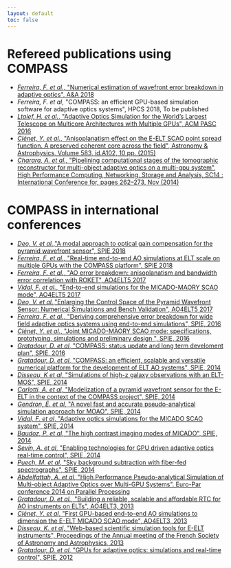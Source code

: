 ```yaml
---
layout: default
toc: false
---
```


# Refereed publications using COMPASS

- [*Ferreira, F. et al.*, "Numerical estimation of wavefront error breakdown in adaptive optics", A&A 2018](https://doi.org/10.1051/0004-6361/201832579)
- *Ferreira, F. et al*, "COMPASS: an efficient GPU-based simulation software for adaptive optics systems", HPCS 2018, To be published
- [*Ltaief, H. et al.*, "Adaptive Optics Simulation for the World’s Largest Telescope on Multicore Architectures with Multiple GPUs", ACM PASC 2016](https://dl.acm.org/citation.cfm?id=2929920)
- [*Clénet, Y. et al.*, "Anisoplanatism effect on the E-ELT SCAO point spread function. A preserved coherent core across the field", Astronomy & Astrophysics, Volume 583, id.A102, 10 pp. (2015)](https://www.aanda.org/articles/aa/abs/2015/11/aa25469-14/aa25469-14.html)
- [*Charara, A. et al.*, "Pipelining computational stages of the tomographic reconstructor for multi-object adaptive optics on a multi-gpu system", High Performance Computing, Networking, Storage and Analysis, SC14 : International Conference for, pages 262–273, Nov (2014)](http://ieeexplore.ieee.org/document/7013009/)
# COMPASS in international conferences
- [*Deo, V. et al.*,"A modal approach to optical gain compensation for the pyramid wavefront sensor", SPIE 2018](https://doi.org/10.1117/12.2311631)
- [*Ferreira, F. et al.*, "Real-time end-to-end AO simulations at ELT scale on multiple GPUs with the COMPASS platform", SPIE 2018](https://doi.org/10.1117/12.2312593)
- [*Ferreira, F. et al.*, "AO error breakdown: anisoplanatism and bandwidth error correlation with ROKET", AO4ELT5 2017](http://www.iac.es/congreso/AO4ELT5/pages/proceeding.php?id=55)
- [*Vidal, F. et al.*, "End-to-end simulations for the MICADO-MAORY SCAO mode", AO4ELT5 2017](http://www.iac.es/congreso/AO4ELT5/pages/proceeding.php?id=43)
- [*Deo, V. et al.*,"Enlarging the Control Space of the Pyramid Wavefront Sensor: Numerical Simulations and Bench Validation", AO4ELT5 2017](http://www.iac.es/congreso/AO4ELT5/pages/proceeding.php?id=61)
- [*Ferreira, F. et al.*, "Deriving comprehensive error breakdown for wide field adaptive optics systems using end-to-end simulations", SPIE, 2016](https://www.spiedigitallibrary.org/conference-proceedings-of-spie/9909/1/Deriving-comprehensive-error-breakdown-for-wide-field-adaptive-optics-systems/10.1117/12.2231573.short)
- [*Clénet, Y. et al.*, "Joint MICADO-MAORY SCAO mode: specifications, prototyping, simulations and preliminary design
", SPIE, 2016](https://www.spiedigitallibrary.org/conference-proceedings-of-spie/9909/1/Joint-MICADO-MAORY-SCAO-mode--specifications-prototyping-simulations-and/10.1117/12.2231192.short)
- [*Gratadour, D. et al*, "COMPASS: status update and long term develoment plan", SPIE, 2016](https://www.spiedigitallibrary.org/conference-proceedings-of-spie/9909/1/COMPASS-status-update-and-long-term-development-plan/10.1117/12.2232681.short?SSO=1)
- [*Gratadour, D. et al*, "COMPASS: an efficient, scalable and versatile numerical platform for the development of ELT AO systems", SPIE, 2014](https://www.spiedigitallibrary.org/conference-proceedings-of-spie/9148/1/COMPASS--an-efficient-scalable-and-versatile-numerical-platform-for/10.1117/12.2056358.short)
- [*Disseau, K et al*, "Simulations of high-z galaxy observations with an ELT-MOS", SPIE, 2014](https://www.spiedigitallibrary.org/conference-proceedings-of-spie/9147/1/Simulations-of-high-z-galaxy-observations-with-an-ELT-MOS/10.1117/12.2055161.full?SSO=1)
- [*Carlotti, A. et al*, "Modelization of a pyramid wavefront sensor for the E-ELT in the context of the COMPASS project", SPIE, 2014](https://www.spiedigitallibrary.org/conference-proceedings-of-spie/9148/1/Modelization-of-a-pyramid-wavefront-sensor-for-the-E-ELT/10.1117/12.2056782.full)
- [*Gendron, É. et al*, "A novel fast and accurate pseudo-analytical simulation approach for MOAO", SPIE, 2014](https://www.spiedigitallibrary.org/conference-proceedings-of-spie/9148/1/A-novel-fast-and-accurate-pseudo-analytical-simulation-approach-for/10.1117/12.2055911.full)
- [*Vidal, F. et al*, "Adaptive optics simulations for the MICADO SCAO system", SPIE, 2014](https://www.spiedigitallibrary.org/conference-proceedings-of-spie/9148/1/Adaptive-optics-simulations-for-the-MICADO-SCAO-system/10.1117/12.2055863.full)
- [*Baudoz, P. et al*, "The high contrast imaging modes of MICADO", SPIE, 2014](https://www.spiedigitallibrary.org/conference-proceedings-of-spie/9147/1/The-high-contrast-imaging-modes-of-MICADO/10.1117/12.2057010.full) 
- [*Sevin, A. et al*, "Enabling technologies for GPU driven adaptive optics real-time control", SPIE, 2014](https://www.spiedigitallibrary.org/conference-proceedings-of-spie/9148/1/Enabling-technologies-for-GPU-driven-adaptive-optics-real-time-control/10.1117/12.2055770.full)
- [*Puech, M. et al*, "Sky background subtraction with fiber-fed spectrographs", SPIE, 2014](https://www.spiedigitallibrary.org/conference-proceedings-of-spie/9147/1/Sky-background-subtraction-with-fiber-fed-spectrographs/10.1117/12.2055137.full)
- [*Abdelfattah, A. et al*, "High Performance Pseudo-analytical Simulation of Multi-object Adaptive Optics over Multi-GPU Systems". Euro-Par conference 2014 on Parallel Processing](https://link.springer.com/chapter/10.1007/978-3-319-09873-9_59)
- [*Gratadour, D. et al.*, "Building a reliable, scalable and affordable RTC for AO instruments on ELTs", AO4ELT3, 2013](http://ao4elt3.arcetri.astro.it/proceedings/fulltext_13354.pdf)
- [*Clénet, Y. et al*, "First GPU-based end-to-end AO simulations to dimension the E-ELT MICADO SCAO mode", AO4ELT3, 2013](http://ao4elt3.arcetri.astro.it/proceedings/fulltext_13240.pdf) 
- [*Disseau, K. et al*, "Web-based scientific simulation tools for E-ELT instruments", Proceedings of the Annual meeting of the French Society of Astronomy and Astrophysics, 2013](http://sf2a.eu/semaine-sf2a/2013/proceedings/2013sf2a.conf..0273D.pdf)
-  [*Gratadour, D. et al*, "GPUs for adaptive optics: simulations and real-time control", SPIE, 2012](https://www.spiedigitallibrary.org/conference-proceedings-of-spie/8447/1/GPUs-for-adaptive-optics-simulations-and-real-time-control/10.1117/12.925723.short)